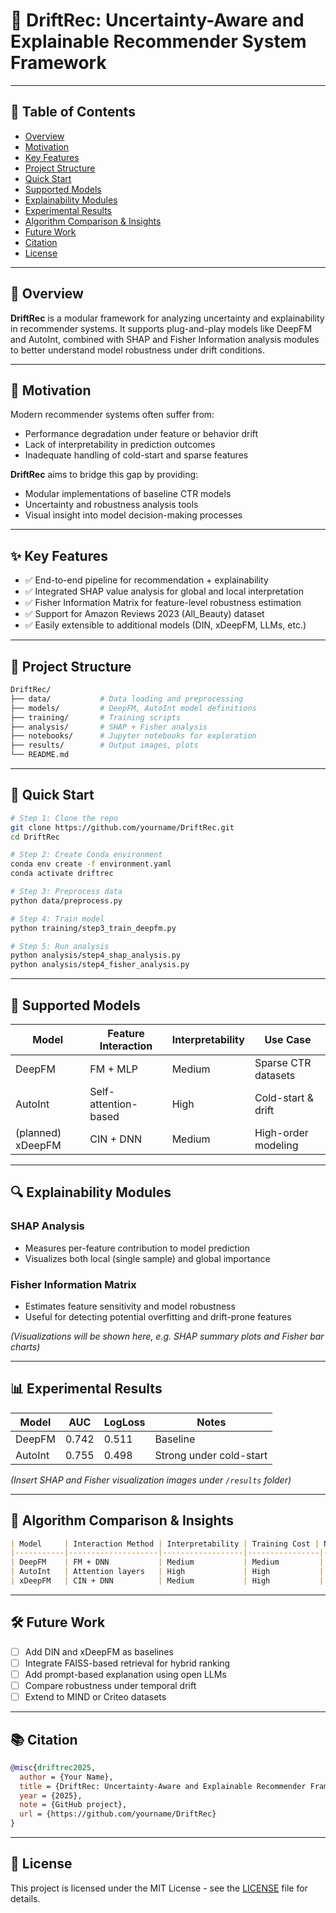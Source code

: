 # 📘 DriftRec: Uncertainty-Aware and Explainable Recommender System Framework

---

## 🧭 Table of Contents

- [Overview](#overview)
- [Motivation](#motivation)
- [Key Features](#key-features)
- [Project Structure](#project-structure)
- [Quick Start](#quick-start)
- [Supported Models](#supported-models)
- [Explainability Modules](#explainability-modules)
- [Experimental Results](#experimental-results)
- [Algorithm Comparison & Insights](#algorithm-comparison--insights)
- [Future Work](#future-work)
- [Citation](#citation)
- [License](#license)

---

## 🧩 Overview

**DriftRec** is a modular framework for analyzing uncertainty and explainability in recommender systems. It supports plug-and-play models like DeepFM and AutoInt, combined with SHAP and Fisher Information analysis modules to better understand model robustness under drift conditions.

---

## 🎯 Motivation

Modern recommender systems often suffer from:
- Performance degradation under feature or behavior drift
- Lack of interpretability in prediction outcomes
- Inadequate handling of cold-start and sparse features

**DriftRec** aims to bridge this gap by providing:
- Modular implementations of baseline CTR models
- Uncertainty and robustness analysis tools
- Visual insight into model decision-making processes

---

## ✨ Key Features

- ✅ End-to-end pipeline for recommendation + explainability
- ✅ Integrated SHAP value analysis for global and local interpretation
- ✅ Fisher Information Matrix for feature-level robustness estimation
- ✅ Support for Amazon Reviews 2023 (All_Beauty) dataset
- ✅ Easily extensible to additional models (DIN, xDeepFM, LLMs, etc.)

---

## 🧱 Project Structure

```bash
DriftRec/
├── data/           # Data loading and preprocessing
├── models/         # DeepFM, AutoInt model definitions
├── training/       # Training scripts
├── analysis/       # SHAP + Fisher analysis
├── notebooks/      # Jupyter notebooks for exploration
├── results/        # Output images, plots
└── README.md
```

---

## 🚀 Quick Start

```bash
# Step 1: Clone the repo
git clone https://github.com/yourname/DriftRec.git
cd DriftRec

# Step 2: Create Conda environment
conda env create -f environment.yaml
conda activate driftrec

# Step 3: Preprocess data
python data/preprocess.py

# Step 4: Train model
python training/step3_train_deepfm.py

# Step 5: Run analysis
python analysis/step4_shap_analysis.py
python analysis/step4_fisher_analysis.py
```

---

## 🧠 Supported Models

| Model     | Feature Interaction       | Interpretability | Use Case            |
|-----------|---------------------------|------------------|---------------------|
| DeepFM    | FM + MLP                  | Medium           | Sparse CTR datasets |
| AutoInt   | Self-attention-based      | High             | Cold-start & drift  |
| (planned) xDeepFM | CIN + DNN         | Medium           | High-order modeling |

---

## 🔍 Explainability Modules

### SHAP Analysis
- Measures per-feature contribution to model prediction
- Visualizes both local (single sample) and global importance

### Fisher Information Matrix
- Estimates feature sensitivity and model robustness
- Useful for detecting potential overfitting and drift-prone features

*(Visualizations will be shown here, e.g. SHAP summary plots and Fisher bar charts)*

---

## 📊 Experimental Results

| Model     | AUC   | LogLoss | Notes                  |
|-----------|-------|---------|------------------------|
| DeepFM    | 0.742 | 0.511   | Baseline               |
| AutoInt   | 0.755 | 0.498   | Strong under cold-start|

*(Insert SHAP and Fisher visualization images under `/results` folder)*

---

## 📘 Algorithm Comparison & Insights

```markdown
| Model     | Interaction Method | Interpretability | Training Cost | Notes                      |
|-----------|--------------------|------------------|----------------|----------------------------|
| DeepFM    | FM + DNN           | Medium           | Medium         | Good for sparse features   |
| AutoInt   | Attention layers   | High             | High           | Better at structure learning |
| xDeepFM   | CIN + DNN          | Medium           | High           | Planned extension          |
```

---

## 🛠️ Future Work

- [ ] Add DIN and xDeepFM as baselines
- [ ] Integrate FAISS-based retrieval for hybrid ranking
- [ ] Add prompt-based explanation using open LLMs
- [ ] Compare robustness under temporal drift
- [ ] Extend to MIND or Criteo datasets

---

## 📚 Citation

```bibtex
@misc{driftrec2025,
  author = {Your Name},
  title = {DriftRec: Uncertainty-Aware and Explainable Recommender Framework},
  year = {2025},
  note = {GitHub project},
  url = {https://github.com/yourname/DriftRec}
}
```

---

## 📄 License

This project is licensed under the MIT License - see the [LICENSE](LICENSE) file for details.
